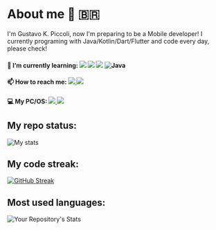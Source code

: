 # About me 🧔 🇧🇷 #

I'm Gustavo K. Piccoli, now I'm preparing to be a Mobile developer! I currently programing with Java/Kotlin/Dart/Flutter and code every day, please check!


#### 🌱 I’m currently learning:  <img src="https://img.shields.io/badge/Kotlin-0095D5?&style=for-the-badge&logo=kotlin&logoColor=white"/> <img src="https://img.shields.io/badge/Dart-0175C2?style=for-the-badge&logo=dart&logoColor=white"/> <img src="https://img.shields.io/badge/Flutter-02569B?style=for-the-badge&logo=flutter&logoColor=white"/> ![Java](https://img.shields.io/badge/java-%23ED8B00.svg?style=for-the-badge&logo=java&logoColor=white)

#### 📫 How to reach me: <a href="https://www.linkedin.com/in/gkpiccoli/"><img src="https://img.shields.io/badge/LinkedIn-0077B5?style=for-the-badge&logo=linkedin&logoColor=white" /> </a> <a href="gustavokpiccoli@gmail.com"><img src="https://img.shields.io/badge/Gmail-D14836?style=for-the-badge&logo=gmail&logoColor=white" /> </a>

#### 💻 My PC/OS: <a href="https://www.acer.com/datasheets/2017/4876/E5-475G/NX.GCPAL.014.html"><img src="https://img.shields.io/badge/acer%20Aspire%205-83B81A?style=for-the-badge&logo=acer&logoColor=white" /> </a> <a href="https://pop.system76.com/"><img src="https://img.shields.io/badge/Arch_Linux-1793D1?style=for-the-badge&logo=arch-linux&logoColor=white" /> <a/>
  
  ## My repo status:  
![My stats](https://github-readme-stats.vercel.app/api?username=gkpiccoli&show_icons=true&theme=radical)
  
    
  ## My code streak:
 [![GitHub Streak](https://streak-stats.demolab.com?user=gkpiccoli&theme=radical&border_radius=2.5)](https://git.io/streak-stats)
  
  ## Most used languages:
![Your Repository's Stats](https://github-readme-stats.vercel.app/api/top-langs/?username=gkpiccoli&theme=radical)

 

  


  

